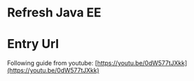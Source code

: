 # Refresh Java EE

# Entry Url

Following guide from youtube: [https://youtu.be/0dW577tJXkk](https://youtu.be/0dW577tJXkk)